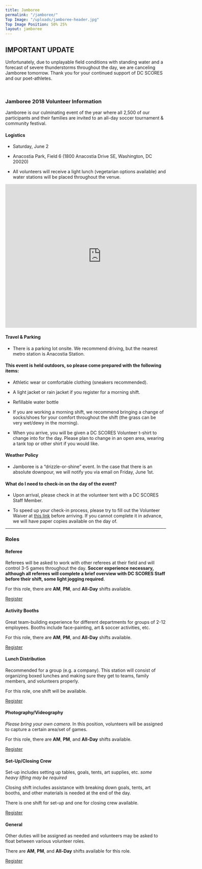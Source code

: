 ```yaml
---
title: Jamboree
permalink: "/jamboree/"
Top Image: "/uploads/jamboree-header.jpg"
Top Image Position: 50% 25%
layout: jamboree
---
```


## **IMPORTANT UPDATE** 

Unfortunately, due to unplayable field conditions with standing water and a forecast of severe thunderstorms throughout the day, we are canceling Jamboree tomorrow. Thank you for your continued support of DC SCORES and our poet-athletes.

<br>

### Jamboree 2018 Volunteer Information

Jamboree is our culminating event of the year where all 2,500 of our participants and their families are invited to an all-day soccer tournament & community festival.

#### Logistics

* Saturday, June 2

* Anacostia Park, Field 6 (1800 Anacostia Drive SE, Washington, DC 20020)

* All volunteers will receive a light lunch (vegetarian options available) and water stations will be placed throughout the venue.

<iframe src="https://www.google.com/maps/embed?pb=!1m18!1m12!1m3!1d3902.96810327731!2d-76.9882714808304!3d38.8715840449704!2m3!1f0!2f0!3f0!3m2!1i1024!2i768!4f13.1!3m3!1m2!1s0x89b7b9c9d5d2268b%3A0x618b769148718457!2sAnacostia\+Dr%2C\+Washington%2C\+DC!5e0!3m2!1sen!2sus!4v1527020854648" width="600" height="450" frameborder="0" style="border:0" allowfullscreen></iframe>

#### Travel & Parking

* There is a parking lot onsite. We recommend driving, but the nearest metro station is Anacostia Station.

#### This event is held outdoors, so please come prepared with the following items:

* Athletic wear or comfortable clothing (sneakers recommended).

* A light jacket or rain jacket if you register for a morning shift.

* Refillable water bottle

* If you are working a morning shift, we recommend bringing a change of socks/shoes for your comfort throughout the shift (the grass can be very wet/dewy in the morning).

* When you arrive, you will be given a DC SCORES Volunteer t-shirt to change into for the day. Please plan to change in an open area, wearing a tank top or other shirt if you would like.

#### Weather Policy

* Jamboree is a “drizzle-or-shine” event. In the case that there is an absolute downpour, we will notify you via email on Friday, June 1st.

#### What do I need to check-in on the day of the event?

* Upon arrival, please check in at the volunteer tent with a DC SCORES Staff Member.

* To speed up your check-in process, please try to fill out the Volunteer Waiver at <a href="https://app.pandadoc.com/templates/NDg5ODgwODg4MDY1NjYyNzA4NDIzOTkxMjU5MjAzMDg1MDY2MTM4NjcwMDgzNjQ0NDIyMDExNzkwMDQ1MTc3MTg3MTAxODY3NjE0OTcwMTQxOTUyODg5OTQzODcxNjI1/embed#/templates/embed" target="_blank">this link</a> before arriving. If you cannot complete it in advance, we will have paper copies available on the day of.

---

### Roles

#### Referee

Referees will be asked to work with other referees at their field and will control 3-5 games throughout the day. **Soccer experience necessary, although all referees will complete a brief overview with DC SCORES Staff before their shift, some light jogging required**.

For this role, there are **AM**, **PM**, and **All-Day** shifts available.

<a href="http://scores.force.com/volunteer/GW_Volunteers__VolunteersJobListingFS?Calendar=1&volunteerShiftId=a0V5000000DJvYhEAL&jobId=a0T5000000gkdgBEAQ&dtMonthFilter=2018-6-2%208:30:0" class="Article-contentButton  Icon-document" target="_blank">Register</a>

#### Activity Booths

Great team-building experience for different departments for groups of 2-12 employees. Booths include face-painting, art & soccer activities, etc.

For this role, there are **AM**, **PM**, and **All-Day** shifts available.

<a href="http://scores.force.com/volunteer/GW_Volunteers__VolunteersJobListingFS?Calendar=1&volunteerShiftId=a0V5000000DJvYXEA1&jobId=a0T5000000gkdgGEAQ&dtMonthFilter=2018-6-2%208:30:0" class="Article-contentButton  Icon-document" target="_blank">Register</a>

#### Lunch Distribution

Recommended for a group (e.g. a company). This station will consist of organizing boxed lunches and making sure they get to teams, family members, and volunteers properly.

For this role, one shift will be available.

<a href="http://scores.force.com/volunteer/GW_Volunteers__VolunteersJobListingFS?Calendar=1&volunteerShiftId=a0V5000000DJvXoEAL&jobId=a0T5000000gkdgCEAQ&dtMonthFilter=2018-6-2%209:45:0" class="Article-contentButton  Icon-document" target="_blank">Register</a>

#### Photography/Videography

*Please bring your own camera*. In this position, volunteers will be assigned to capture a certain area/set of games.

For this role, there are **AM**, **PM**, and **All-Day** shifts available.

<a href="http://scores.force.com/volunteer/GW_Volunteers__VolunteersJobListingFS?Calendar=1&volunteerShiftId=a0V5000000DJvYYEA1&jobId=a0T5000000gkdgLEAQ&dtMonthFilter=2018-6-2%209:0:0" class="Article-contentButton  Icon-document" target="_blank">Register</a>

#### Set-Up/Closing Crew

Set-up includes setting up tables, goals, tents, art supplies, etc. *some heavy lifting may be required*

Closing shift includes assistance with breaking down goals, tents, art booths, and other materials is needed at the end of the day.

There is one shift for set-up and one for closing crew available.

<a href="http://scores.force.com/volunteer/GW_Volunteers__VolunteersJobListingFS?Calendar=1&volunteerShiftId=a0V5000000DJvaJEAT&jobId=a0T5000000gkdgVEAQ&dtMonthFilter=2018-6-2%207:0:0" class="Article-contentButton  Icon-document" target="_blank">Register</a>

#### General

Other duties will be assigned as needed and volunteers may be asked to float between various volunteer roles.

There are **AM**, **PM**, and **All-Day** shifts available for this role.

<a href="http://scores.force.com/volunteer/GW_Volunteers__VolunteersJobListingFS?Calendar=1&volunteerShiftId=a0V5000000DJvZfEAL&jobId=a0T5000000gkdgQEAQ&dtMonthFilter=2018-6-2%208:45:0" class="Article-contentButton  Icon-document" target="_blank">Register</a>